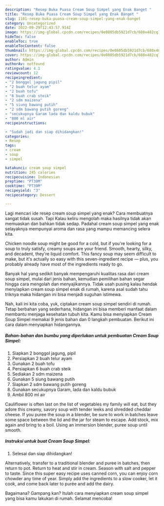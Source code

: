 ```yaml
---
description: "Resep Buka Puasa Cream Soup Simpel yang Enak Banget "
title: "Resep Buka Puasa Cream Soup Simpel yang Enak Banget "
slug: 1101-resep-buka-puasa-cream-soup-simpel-yang-enak-banget
category: Uncategorized
date: 2022-09-29T12:43:57.914Z
image: https://img-global.cpcdn.com/recipes/0e0805db5921d7cb/680x482cq70/cream-soup-simpel-foto-resep-utama.jpg
hideToc: false
enableToc: true
enableTocContent: false
thumbnail: https://img-global.cpcdn.com/recipes/0e0805db5921d7cb/680x482cq70/cream-soup-simpel-foto-resep-utama.jpg
cover: https://img-global.cpcdn.com/recipes/0e0805db5921d7cb/680x482cq70/cream-soup-simpel-foto-resep-utama.jpg
author: Admin
authorAv: notfound
ratingvalue: 4.1
reviewcount: 12
recipeingredient:
- "2 bonggol jagung pipil"
- "2 buah telur ayam"
- "2 buah tofu"
- "6 buah crab steik"
- "2 sdm maizena"
- "5 siung bawang putih"
- "2 sdm bawang putih goreng"
- "secukupnya Garam lada dan kaldu bubuk"
- "800 ml air"
recipeinstructions:

- "Sudah jadi dan siap dihidangkan!"
categories:
- Resep
tags:
- cream
- soup
- simpel

katakunci: cream soup simpel 
nutrition: 245 calories
recipecuisine: Indonesian
preptime: "PT30M"
cooktime: "PT39M"
recipeyield: "3"
recipecategory: Dessert

---
```



Lagi mencari ide resep cream soup simpel yang enak? Cara membuatnya sangat tidak susah. Tapi Kalau keliru mengolah maka hasilnya tidak akan memuaskan dan bahkan tidak sedap. Padahal cream soup simpel yang enak selayaknya mempunyai aroma dan rasa yang mampu memancing selera kita.


Chicken noodle soup might be good for a cold, but if you&#39;re looking for a soup to truly satisfy, creamy soups are your friend. Smooth, hearty, silky, and decadent, they&#39;re liquid comfort. This fancy soup may seem difficult to make, but it&#39;s actually so easy with this seven-ingredient recipe — plus, you probably already have most of the ingredients ready to go.

Banyak hal yang sedikit banyak mempengaruhi kualitas rasa dari cream soup simpel, mulai dari jenis bahan, kemudian pemilihan bahan segar hingga cara mengolah dan menyajikannya. Tidak usah pusing kalau hendak menyiapkan cream soup simpel enak di rumah, karena asal sudah tahu triknya maka hidangan ini bisa menjadi suguhan istimewa.


Nah, kali ini kita coba, yuk, ciptakan cream soup simpel sendiri di rumah. Tetap berbahan yang sederhana, hidangan ini bisa memberi manfaat dalam membantu menjaga kesehatan tubuh kita. Kamu bisa menyiapkan Cream Soup Simpel memakai 9 jenis bahan dan 0 langkah pembuatan. Berikut ini cara dalam menyiapkan hidangannya.

<!--inarticleads1-->

##### Bahan-bahan dan bumbu yang diperlukan untuk pembuatan Cream Soup Simpel:

1. Siapkan 2 bonggol jagung, pipil
1. Persiapkan 2 buah telur ayam
1. Gunakan 2 buah tofu
1. Persiapkan 6 buah crab steik
1. Sediakan 2 sdm maizena
1. Gunakan 5 siung bawang putih
1. Siapkan 2 sdm bawang putih goreng
1. Gunakan secukupnya Garam, lada dan kaldu bubuk
1. Ambil 800 ml air


Cauliflower is often last on the list of vegetables my family will eat, but they adore this creamy, savory soup with tender leeks and shredded cheddar cheese. If you puree the soup in a blender, be sure to work in batches leave some space between the lid and the jar for steam to escape. Add stock, mix again and bring to a boil. Using an immersion blender, puree soup until smooth. 

<!--inarticleads2-->

##### Instruksi untuk buat Cream Soup Simpel:


1. Selesai dan siap dihidangkan!

Alternatively, transfer to a traditional blender and puree in batches, then return to pot. Return to heat and stir in cream. Season with salt and pepper to taste. Since this super easy recipe uses canned corn, you can enjoy corn chowder any time of year. Simply add the ingredients to a slow cooker, let it cook, and come back later to purée and add the dairy. 

Bagaimana? Gampang kan? Itulah cara menyiapkan cream soup simpel yang bisa kamu lakukan di rumah. Selamat mencoba!

